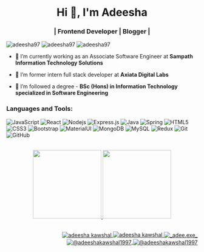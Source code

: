 <h1 align="center"> Hi 👋, I'm Adeesha</h1>
<h3 align="center">| Frontend Developer | Blogger |</h3>

<p align="left"> 
  <a>
 <img src="https://img.shields.io/github/followers/adeesha97.svg?style=social&label=Follow&maxAge=2592000" alt="adeesha97" />
 </a>
  <a>
 <img src="https://komarev.com/ghpvc/?username=adeesha97&label=Profile%20views&color=0e75b6&style=flat" alt="adeesha97" /> 
 </a>
 <a>
 <img src="https://img.shields.io/github/issues-pr-closed/adeesha97/{repo-name}.svg" alt="adeesha97" /> 
 </a>
</p>


- 🔭 I’m currently working as an Associate Software Engineer at **Sampath Information Technology Solutions**

- 🔭 I’m former intern full stack developer at **Axiata Digital Labs**

- 🌱 I’m followed a degree - **BSc (Hons) in Information Technology specialized in Software Engineering**

### Languages and Tools:
![JavaScript](https://img.shields.io/badge/-JavaScript-black?style=flat-square&logo=javascript)
![React](https://img.shields.io/badge/-React-black?style=flat-square&logo=react)
![Nodejs](https://img.shields.io/badge/-Nodejs-black?style=flat-square&logo=Node.js)
![Express.js](https://img.shields.io/badge/Express.js-404D59?style=flat-square&logoColor=white)
![Java](https://img.shields.io/badge/-java-E34A86?style=flat-square&logo=java)
![Spring](https://img.shields.io/badge/Spring-6DB33F?style=flat-square&logo=spring&logoColor=white)
![HTML5](https://img.shields.io/badge/-HTML5-E34F26?style=flat-square&logo=html5&logoColor=white)
![CSS3](https://img.shields.io/badge/-CSS3-1572B6?style=flat-square&logo=css3)
![Bootstrap](https://img.shields.io/badge/-Bootstrap-563D7C?style=flat-square&logo=bootstrap)
![MaterialUI](https://img.shields.io/badge/Material--UI-0081CB?style=flat-square&logo=material-ui&logoColor=white)
![MongoDB](https://img.shields.io/badge/-MongoDB-black?style=flat-square&logo=mongodb)
![MySQL](https://img.shields.io/badge/-MySQL-black?style=flat-square&logo=mysql)
![Redux](https://img.shields.io/badge/Redux-593D88?style=flat-square&logo=redux&logoColor=white)
![Git](https://img.shields.io/badge/-Git-black?style=flat-square&logo=git)
![GitHub](https://img.shields.io/badge/-GitHub-181717?style=flat-square&logo=github)

<br>

 

<div align="center"> 
  <a href="https://github.com/rafaballerini">
    <img height="180em" src="https://github-readme-stats.vercel.app/api?username=adeesha97&show_icons=true&theme=dracula&include_all_commits=true&count_private=true"/>       <img height="180em" src="https://github-readme-stats.vercel.app/api/top-langs/?username=adeesha97&layout=compact&langs_count=7&theme=dracula"/> 
</div>

<br> 

<!--   height="30" width="40" -->
  
<p align="right">
  <a href="https://twitter.com/adee_exe" target="blank">
    <img align="center" src="https://img.shields.io/badge/Twitter-1DA1F2?style=for-the-badge&logo=twitter&logoColor=white" alt="adeesha kawshal"  />
  </a>
  <a href="https://www.linkedin.com/in/adeesha-kawshal-980555154/" target="blank">
    <img align="center " src="https://img.shields.io/badge/LinkedIn-0077B5?style=for-the-badge&logo=linkedin&logoColor=white" alt="adeesha kawshal"  />
  </a>
  <a href="https://instagram.com/_adee.exe_" target="blank">
    <img align="center" src="https://img.shields.io/badge/Instagram-E4405F?style=for-the-badge&logo=instagram&logoColor=white" alt="_adee.exe_"  />
  </a>
  <a href="https://medium.com/@adeeshakawshal1997" target="blank">
    <img align="center" src="https://img.shields.io/badge/Medium-12100E?style=for-the-badge&logo=medium&logoColor=white" alt="@adeeshakawshal1997"  />
  </a>
  <a href="https://www.sololearn.com/profile/10705903" target="blank">
    <img align="center" src="https://img.shields.io/badge/-Sololearn-3a464b?style=for-the-badge&logo=Sololearn&logoColor=white" alt="@adeeshakawshal1997"  />
  </a>
</p>
